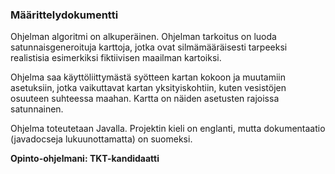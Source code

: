 ### Määrittelydokumentti

Ohjelman algoritmi on alkuperäinen. Ohjelman tarkoitus on luoda satunnaisgeneroituja karttoja, jotka ovat silmämääräisesti tarpeeksi realistisia esimerkiksi fiktiivisen maailman kartoiksi.

Ohjelma saa käyttöliittymästä syötteen kartan kokoon ja muutamiin asetuksiin, jotka vaikuttavat kartan yksityiskohtiin, kuten vesistöjen osuuteen suhteessa maahan. Kartta on näiden asetusten rajoissa satunnainen. 

Ohjelma toteutetaan Javalla. Projektin kieli on englanti, mutta dokumentaatio (javadocseja lukuunottamatta) on suomeksi.

**Opinto-ohjelmani: TKT-kandidaatti**